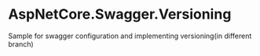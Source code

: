 # AspNetCore.Swagger.Versioning
Sample for swagger configuration  and implementing versioning(in different branch)
